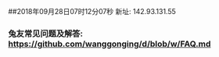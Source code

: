 ##2018年09月28日07时12分07秒 新址: 142.93.131.55
### 兔友常见问题及解答: https://github.com/wanggonging/d/blob/w/FAQ.md
